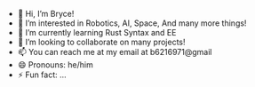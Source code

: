 - 👋 Hi, I’m Bryce!
- 👀 I’m interested in Robotics, AI, Space, And many more things! 
- 🌱 I’m currently learning Rust Syntax and EE 
- 💞️ I’m looking to collaborate on many projects! 
- 📫 You can reach me at my email at b6216971@gmail
- 😄 Pronouns: he/him
- ⚡ Fun fact: ...

<!---
bycj008/bycj008 is a ✨ special ✨ repository because its `README.md` (this file) appears on your GitHub profile.
You can click the Preview link to take a look at your changes.
--->
